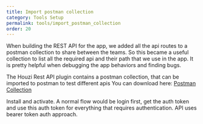 ```yaml
---
title: Import postman collection
category: Tools Setup
permalink: tools/import_postman_collection
order: 20
---
```


When building the REST API for the app, we added all the api routes to a postman collection to share between the teams. So this became a useful collection to list all the required api and their path that we use in the app. It is pretty helpful when debugging the app behaviors and finding bugs.

The Houzi Rest API plugin contains a postman collection, that can be imported to postman to test different apis
You can download here: [Postman Collection](https://raw.githubusercontent.com/booleanbites/houzi-rest-api/main/HouziAppApi.postman_collection.json)

Install and activate.
A normal flow would be login first, get the auth token and use this auth token for everything that requires authentication.
API uses bearer token auth approach.
